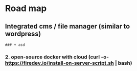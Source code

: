 # Road map

## Integrated cms / file manager (similar to wordpress)
    ### + asd
### 2. open-source docker with cloud (curl -o- https://firedev.io/install-on-server-script.sh | bash)

